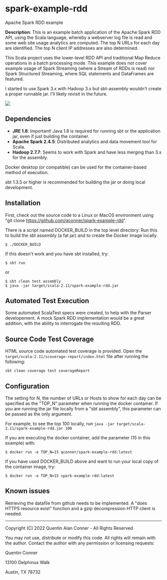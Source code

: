 # spark-example-rdd
Apache Spark RDD example

**Description**:  This is an example batch application of the Apache Spark RDD API, using the Scala language,
whereby a webserver log file is read and some web site usage analytics are computed.
The top N URLs for each day are identified.  The top N client IP addresses are also determined.

This Scala project uses the lower-level RDD API and traditional Map Reduce operations in a batch processing mode.
This example does not cover example usage of Spark Streaming (where a Stream of RDDs is read) 
nor Spark Structured Streaming, where SQL statements and DataFrames are featured.

I started to use Spark 3.x with Hadoop 3.x but sbt-assembly wouldn't create a proper runnable jar.  I'll likely revisit in the future.

![](https://www.getdeveloper.net/wp-content/uploads/2018/01/9A41ED48-70B6-4A73-B20F-3FD39883411A-e1515486109106.jpeg)

## Dependencies

  - **JRE 1.8**: Important!  Java 1.8 is required for running sbt or the application jar, even if just building the container.
  - **Apache Spark 2.4.5**: Distributed analytics and data movement tool for Scala.
  - **Hadoop 2.7.7**:  Seems to work with Spark and have less merging than 3.x for the assembly.

Docker desktop (or compatible) can be used for the container-based method of execution.

sbt 1.3.5 or higher is recommended for building the jar or doing local development.

## Installation

First, check out the source code to a Linux or MacOS environment using "git clone https://github.com/qconner/spark-example-rdd".

There is a script named DOCKER_BUILD in the top level directory.  Run this to build the sbt assembly (a fat jar) and to create the Docker image locally.

```
$ ./DOCKER_BUILD
```

If this doesn't work and you have sbt installed, try:

```
$ sbt run
```

or

```
$ sbt clean test assembly
$ java -jar target/scala-2.11/spark-example-rdd.jar
```

## Automated Test Execution

Some automated ScalaTest specs were created, to help with the Parser developement.  A mock Spark RDD implementation would be a
great addition, with the ability to interrogate the resulting RDD.

## Source Code Test Coverage

HTML source code automated test coverage is provided.  Open the `target/scala-2.11/scoverage-report/index.html` file after
running the following:
```
sbt clean coverage test coverageReport
```

## Configuration

The setting for N, the number of URLs or Hosts to show for each day can be specified as the "TOP_N" parameter when running the docker container.
If you are running the jar file locally from a "sbt assembly", this parameter can be passed as the only argument.

For example, to see the top 100 locally, run `java -jar target/scala-2.11/spark-example-rdd.jar 100`

If you are executing the docker container, add the parameter (15 in this example) with:

```
$ docker run -e TOP_N=15 qconner/spark-example-rdd:latest
```

If you have used DOCKER_BUILD above and want to run your local copy of the container image, try:
```
$ docker run -e TOP_N=15 spark-example-rdd:latest
```

## Known issues

Retrieving the datafile from github needs to be implemented.  A "does HTTPS resource exist" function and a gzip decompression HTTP client is needed.

----

Copyright (C) 2022 Quentin Alan Conner - All Rights Reserved

You may not use, distribute or modify this code.  All rights will remain with the author.  Contact the author with any permission or licensing requests:

Quentin Conner

13100 Delphinus Walk

Austin, TX  78732


